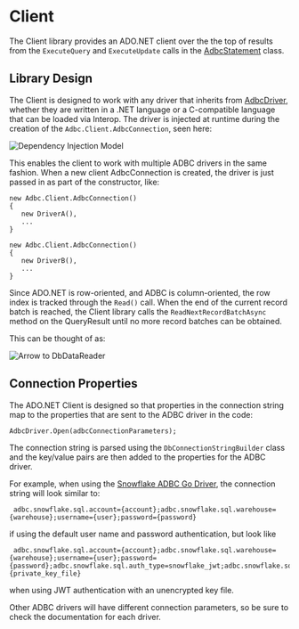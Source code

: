 <!--

 Licensed to the Apache Software Foundation (ASF) under one or more
 contributor license agreements.  See the NOTICE file distributed with
 this work for additional information regarding copyright ownership.
 The ASF licenses this file to You under the Apache License, Version 2.0
 (the "License"); you may not use this file except in compliance with
 the License.  You may obtain a copy of the License at

    http://www.apache.org/licenses/LICENSE-2.0

 Unless required by applicable law or agreed to in writing, software
 distributed under the License is distributed on an "AS IS" BASIS,
 WITHOUT WARRANTIES OR CONDITIONS OF ANY KIND, either express or implied.
 See the License for the specific language governing permissions and
 limitations under the License.

-->

# Client
The Client library provides an ADO.NET client over the the top of results from the `ExecuteQuery` and `ExecuteUpdate` calls in the [AdbcStatement](https://github.com/apache/arrow-adbc/blob/main/csharp/src/Apache.Arrow.Adbc/AdbcStatement.cs) class.


## Library Design
The Client is designed to work with any driver that inherits from [AdbcDriver](https://github.com/apache/arrow-adbc/blob/main/csharp/src/Apache.Arrow.Adbc/AdbcDriver.cs), whether they are written in a .NET language or a C-compatible language that can be loaded via Interop.
The driver is injected at runtime during the creation of the `Adbc.Client.AdbcConnection`, seen here:

![Dependency Injection Model](/docs/DependencyInjection.png "Dependency Injection Model")

This enables the client to work with multiple ADBC drivers in the same fashion. When a new client AdbcConnection is created, the driver is just passed in as part of the constructor, like:

```
new Adbc.Client.AdbcConnection()
{
   new DriverA(),
   ...
}

new Adbc.Client.AdbcConnection()
{
   new DriverB(),
   ...
}
```

Since ADO.NET is row-oriented, and ADBC is column-oriented, the row index is tracked through the `Read()` call. When the end of the current record batch is reached, the Client library calls the `ReadNextRecordBatchAsync` method on the QueryResult until no more record batches can be obtained.

This can be thought of as:

![Arrow to DbDataReader](/docs/Arrow-to-DbDataReader.png "Arrow to DbDataReader")

## Connection Properties
The ADO.NET Client is designed so that properties in the connection string map to the properties that are sent to the ADBC driver in the code:

```
AdbcDriver.Open(adbcConnectionParameters);
```

The connection string is parsed using the `DbConnectionStringBuilder` class and the key/value pairs are then added to the properties for the ADBC driver.

For example, when using the [Snowflake ADBC Go Driver](https://arrow.apache.org/adbc/main/driver/snowflake.html#client-options), the connection string will look similar to:

```
 adbc.snowflake.sql.account={account};adbc.snowflake.sql.warehouse={warehouse};username={user};password={password}
```

if using the default user name and password authentication, but look like

```
 adbc.snowflake.sql.account={account};adbc.snowflake.sql.warehouse={warehouse};username={user};password={password};adbc.snowflake.sql.auth_type=snowflake_jwt;adbc.snowflake.sql.client_option.jwt_private_key={private_key_file}
```

when using JWT authentication with an unencrypted key file.

Other ADBC drivers will have different connection parameters, so be sure to check the documentation for each driver.

